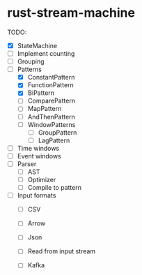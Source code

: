 # rust-stream-machine


TODO:
- [x] StateMachine
- [ ] Implement counting
- [ ] Grouping
- [ ] Patterns
    -  [x] ConstantPattern
    -  [x] FunctionPattern
    -  [x] BiPattern
    -  [ ] ComparePattern
    -  [ ] MapPattern
    -  [ ] AndThenPattern
    -  [ ] WindowPatterns
        -  [ ] GroupPattern    
        -  [ ] LagPattern    
- [ ] Time windows
- [ ] Event windows
- [ ] Parser
    - [ ] AST
    - [ ] Optimizer
    - [ ] Compile to pattern
- [ ] Input formats
    - [ ] CSV
    - [ ] Arrow
    - [ ] Json
    - [ ] Read from input stream
    - [ ] Kafka
    
